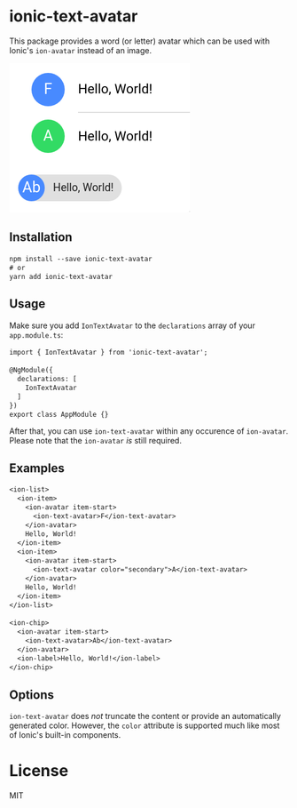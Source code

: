 # ionic-text-avatar

This package provides a word (or letter) avatar which can be used with Ionic's `ion-avatar` instead of an image.

![ion-text-avatar](https://raw.githubusercontent.com/Airblader/ionic-text-avatar/master/screenshot.png)

## Installation

```
npm install --save ionic-text-avatar
# or
yarn add ionic-text-avatar
```

## Usage

Make sure you add `IonTextAvatar` to the `declarations` array of your `app.module.ts`:

```
import { IonTextAvatar } from 'ionic-text-avatar';

@NgModule({
  declarations: [
    IonTextAvatar
  ]
})
export class AppModule {}
```

After that, you can use `ion-text-avatar` within any occurence of `ion-avatar`. Please note that the `ion-avatar` _is_ still required.

## Examples

```
<ion-list>
  <ion-item>
    <ion-avatar item-start>
      <ion-text-avatar>F</ion-text-avatar>
    </ion-avatar>
    Hello, World!
  </ion-item>
  <ion-item>
    <ion-avatar item-start>
      <ion-text-avatar color="secondary">A</ion-text-avatar>
    </ion-avatar>
    Hello, World!
  </ion-item>
</ion-list>

<ion-chip>
  <ion-avatar item-start>
    <ion-text-avatar>Ab</ion-text-avatar>
  </ion-avatar>
  <ion-label>Hello, World!</ion-label>
</ion-chip>
```

## Options

`ion-text-avatar` does _not_ truncate the content or provide an automatically generated color. However, the `color` attribute is supported much like most of Ionic's built-in components.

# License

MIT
